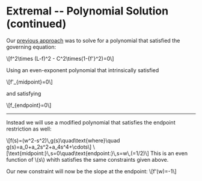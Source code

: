 # Extremal -- Polynomial Solution (continued)

Our [previous approach](./poly.md) was to solve for a polynomial that satisfied the governing equation:

\\[f\^2\times (L-f)\^2 - C\^2\times(1-{f'}\^2)=0\\]

Using an even-exponent polynomial that intrinsically satisfied 

\\[f'\_{midpoint}=0\\]

and satisfying

\\[f\_{endpoint}=0\\]

----

Instead we will use a modified polynomial that satisfies the endpoint restriction as well:

\\[f(s)=(w\^2-s\^2)\\,g(s)\quad\text{where}\quad g(s)=a\_0+a\_2s\^2+a\_4s\^4+\cdots\\]
\\[\text{midpoint:}\\,s=0\quad\text{endpoint:}\\,s=w\\,(=1/2)\\]
This is an even function of \\(s\\) whith satisfies the same constraints given above.

Our new constraint will now be the slope at the endpoint:
\\[f'(w)=-1\\]
